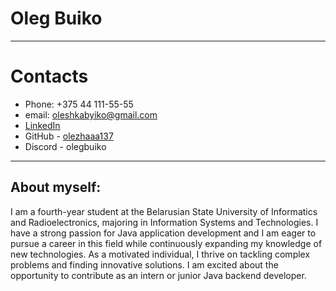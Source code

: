 # Oleg Buiko
-----------------------------------------------------------------------
# Contacts
* Phone: +375 44 111-55-55
* email: oleshkabyiko@gmail.com
* [LinkedIn](https://www.linkedin.com/in/oleg-buiko-0b995b290/)
* GitHub - [olezhaaa137](https://github.com/olezhaaa137)
* Discord - olegbuiko
----------------------------------------------------------------------------
## About myself:

I am a fourth-year student at the Belarusian State University of Informatics and Radioelectronics, majoring in Information Systems and Technologies. I have a strong passion for Java application development and I am eager to pursue a career in this field while continuously expanding my knowledge of new technologies. As a motivated individual, I thrive on tackling complex problems and finding innovative solutions. I am excited about the opportunity to contribute as an intern or junior Java backend developer.